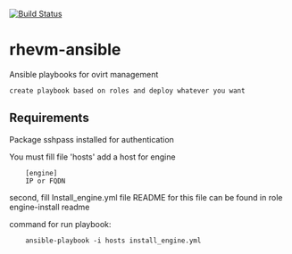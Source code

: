 [![Build Status][travisimg]][travis]

# rhevm-ansible
Ansible playbooks for ovirt management

    create playbook based on roles and deploy whatever you want


Requirements
------------

Package sshpass installed for authentication

You must fill file 'hosts'
add a host for engine

        [engine]
        IP or FQDN

second, fill Install_engine.yml file
README for this file can be found in role engine-install readme


command for run playbook:

        ansible-playbook -i hosts install_engine.yml

[travisimg]: https://travis-ci.org/StLuke/rhevm-ansible.svg?branch=master
[travis]: https://travis-ci.org/StLuke/rhevm-ansible
